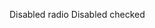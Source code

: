 <Radio name="disabled-state" disabled>Disabled radio</Radio>
<Radio name="disabled-state" disabled>Disabled checked</Radio>